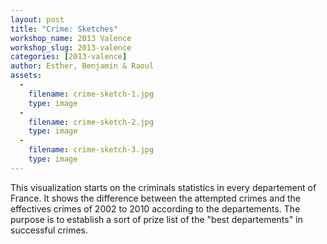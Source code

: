 ```yaml
---
layout: post
title: "Crime: Sketches"
workshop_name: 2013 Valence
workshop_slug: 2013-valence
categories: [2013-valence]
author: Esther, Benjamin & Raoul 
assets:
  -
    filename: crime-sketch-1.jpg
    type: image
  -
    filename: crime-sketch-2.jpg
    type: image
  -
    filename: crime-sketch-3.jpg
    type: image
---
```

This visualization starts on the criminals statistics in every departement of France. It shows the difference between the attempted crimes and the effectives crimes of 2002 to 2010 according to the departements. The purpose is to establish a sort of prize list of the "best departements" in successful crimes.

